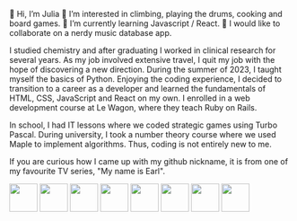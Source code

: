 👋 Hi, I’m Julia
👀 I’m interested in climbing, playing the drums, cooking and board games.
🌱 I’m currently learning Javascript / React.
💞️ I would like to collaborate on a nerdy music database app.

I studied chemistry and after graduating I worked in clinical research for several years. As my job involved extensive travel, I quit my job with the hope of discovering a new direction. During the summer of 2023, I taught myself the basics of Python. Enjoying the coding experience, I decided to transition to a career as a developer and learned the fundamentals of HTML, CSS, JavaScript and React on my own. I enrolled in a web development course at Le Wagon, where they teach Ruby on Rails.

In school, I had IT lessons where we coded strategic games using Turbo Pascal. During university, I took a number theory course where we used Maple to implement algorithms. Thus, coding is not entirely new to me.

If you are curious how I came up with my github nickname, it is from one of my favourite TV series, "My name is Earl".

<img src="https://cdn.jsdelivr.net/gh/devicons/devicon/icons/html5/html5-original.svg" width=50px />
<img src="https://cdn.jsdelivr.net/gh/devicons/devicon/icons/css3/css3-original.svg" width=50px />
<img src="https://cdn.jsdelivr.net/gh/devicons/devicon/icons/sass/sass-original.svg" width=50px />
<img src="https://cdn.jsdelivr.net/gh/devicons/devicon/icons/javascript/javascript-original.svg" width=50px />
<img src="https://cdn.jsdelivr.net/gh/devicons/devicon/icons/react/react-original.svg" width=50px />
<img src="https://cdn.jsdelivr.net/gh/devicons/devicon/icons/react/react-original-wordmark.svg" width=50px />
<img src="https://cdn.jsdelivr.net/gh/devicons/devicon/icons/rails/rails-plain.svg" width=50px />
<img src="https://cdn.jsdelivr.net/gh/devicons/devicon/icons/rails/rails-plain-wordmark.svg" width=50px />

